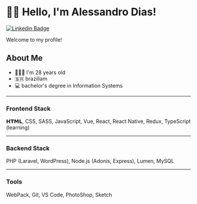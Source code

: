 # 👨‍💻 Hello, I'm Alessandro Dias!
[![Linkedin Badge](https://img.shields.io/badge/-LinkedIn-blue?style=flat-square&logo=Linkedin&logoColor=white&link=https://www.linkedin.com/in/dias-ale/)](https://www.linkedin.com/in/dias-ale/)

Welcome to my profile!

## About Me
- 🙍🏻‍♂️ I'm 28 years old
- 🇧🇷   braziliam
- 💻   bachelor's degree in Information Systems

---

### Frontend Stack

𝗛𝗧𝗠𝗟, CSS, SASS, JavaScript, Vue, React, React Native, Redux, TypeScript (learning)

---

### Backend Stack

PHP (Laravel, WordPress), Node.js (Adonis, Express), Lumen, MySQL

---

### Tools

WebPack, Git, VS Code, PhotoShop, Sketch
